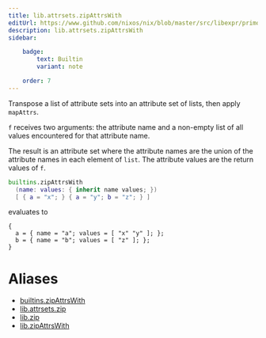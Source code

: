 ```yaml
---
title: lib.attrsets.zipAttrsWith
editUrl: https://www.github.com/nixos/nix/blob/master/src/libexpr/primops.cc
description: lib.attrsets.zipAttrsWith
sidebar:

    badge:
        text: Builtin
        variant: note

    order: 7
---
```


Transpose a list of attribute sets into an attribute set of lists,
then apply `mapAttrs`.

`f` receives two arguments: the attribute name and a non-empty
list of all values encountered for that attribute name.

The result is an attribute set where the attribute names are the
union of the attribute names in each element of `list`. The attribute
values are the return values of `f`.

```nix
builtins.zipAttrsWith
  (name: values: { inherit name values; })
  [ { a = "x"; } { a = "y"; b = "z"; } ]
```

evaluates to

```
{
  a = { name = "a"; values = [ "x" "y" ]; };
  b = { name = "b"; values = [ "z" ]; };
}
```


# Aliases

- [builtins.zipAttrsWith](/nix-doc-comments/reference/builtins/builtins-zipAttrsWith)
- [lib.attrsets.zip](/nix-doc-comments/reference/lib/attrsets/lib-attrsets-zip)
- [lib.zip](/nix-doc-comments/reference/lib/lib-zip)
- [lib.zipAttrsWith](/nix-doc-comments/reference/lib/lib-zipAttrsWith)


